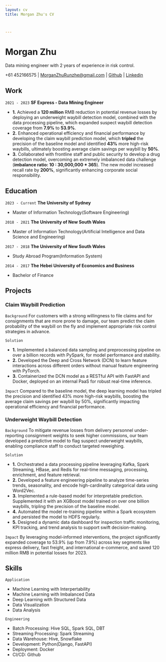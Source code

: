 ```yaml
---
layout: cv
title: Morgan Zhu's CV



---
```


# Morgan Zhu

Data mining engineer with 2 years of experience in risk control.

<div id="webaddress">
<a>+61 452166575</a>
| <a href="morganzhurunzhe@gmail.com">MorganZhuRunzhe@gmail.com</a>
| <a href="https://morganzhurunzhe.github.io/markdown-cv/">Github</a>
| <a href="https://www.linkedin.com/in/morgan-zhu-107bab153/">Linkedin</a>
</div>




## Work

`2021 - 2023`
__SF Express - Data Mining Engineer__

- **1.** Achieved a **120 million** RMB reduction in potential revenue losses by deploying an underweight waybill detection model, combined with the data processing pipeline, which expanded suspect waybill detection coverage from **7.9%** to **53.9%**.
- **2.** Enhanced operational efficiency and financial performance by developing the claim waybill prediction model, which **tripled** the precision of the baseline model and identified **43%** more high-risk waybills, ultimately boosting average claim savings per waybill by **50%**.
- **3.** Collaborated with frontline staff and public security to develop a drug detection model, overcoming an extremely imbalanced data challenge (**imbalance ratio: 10 : 30,000,000 * 365**). The new model increased recall rate by **200%**, significantly enhancing corporate social responsibility.



## Education

`2023 - Current`
__The University of Sydney__

- Master of Information Technology(Software Engineering)

`2018 - 2021`
__The University of New South Wales__

- Master of Information Technology(Artificial Intelligence and Data Science and Engineering)

`2017 - 2018`
__The University of New South Wales__

- Study Abroad Program(Information System)

`2014 - 2017`
__The Hebei University of Economics and Business__

- Bachelor of Finance



## Projects

### Claim Waybill Prediction

`Background`
For customers with a strong willingness to file claims and for consignments that are more prone to damage, our team predict the claim probability of the waybill on the fly and implement appropriate risk control strategies in advance.

`Solution`

- **1.** Implemented a balanced data sampling and preprocessing pipeline on over a billion records with PySpark, for model performance and stability. 
- **2.** Developed the Deep and Cross Network (DCN) to learn feature interactions across different orders without manual feature engineering with PyTorch. 
- **3.** Containerized the DCN model as a RESTful API with FastAPI and Docker, deployed on an internal PaaS for robust real-time inference.

`Impact`
Compared to the baseline model, the deep learning model has tripled the precision and identified 43% more high-risk waybills, boosting the average claim savings per waybill by 50%, significantly impacting operational efficiency and financial performance.

### Underweight Waybill Detection

`Background`
To mitigate revenue losses from delivery personnel under-reporting consignment weights to seek higher commissions, our team developed a predictive model to flag suspect underweight waybills, enabling compliance staff to conduct targeted reweighing.

`Solution`

- **1.** Orchestrated a data processing pipeline leveraging Kafka, Spark Streaming, HBase, and Redis for real-time messaging, processing, enrichment, and feature retrieval.
- **2.** Developed a feature engineering pipeline to analyze time-series trends, seasonality, and encode high-cardinality categorical data using Word2Vec.
- **3.** Implemented a rule-based model for interpretable prediction. Supplemented it with an XGBoost model trained on over one billion waybills, tripling the precision of the baseline model.
- **4.** Automated the model re-training pipeline within a Spark ecosystem and persisted the model to HDFS regularly.
- **5.** Designed a dynamic data dashboard for inspection traffic monitoring, KPI tracking, and trend analysis to support swift decision-making. 

`Impact`
By leveraging model-informed interventions, the project significantly expanded coverage to 53.9% (up from 7.9%) across key segments like express delivery, fast freight, and international e-commerce, and saved 120 million RMB in potential losses for 2023.



## Skills

`Application`

- Machine Learning with Interpertability
- Machine Learning with Imbalanced Data
- Deep Learning with Structured Data
- Data Visualization
- Data Analysis

`Engineering`

- Batch Processing: Hive SQL, Spark SQL, DBT
- Streaming Processing: Spark Streaming
- Data Warehouse: Hive, Snowflake
- Development: Python(Django, FastAPI)
- Deployment: Docker
- CI/CD: Github

<!-- ### Footer

Last updated: May 2024 -->
